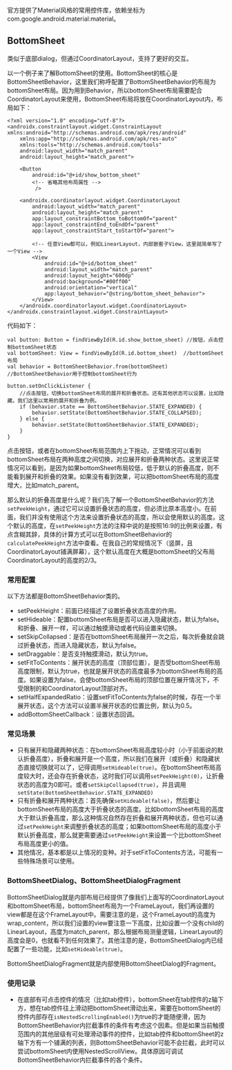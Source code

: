 官方提供了Material风格的常用控件库，依赖坐标为com.google.android.material:material。
## BottomSheet
类似于底部dialog，但通过CoordinatorLayout，支持了更好的交互。

以一个例子来了解BottomSheet的使用。BottomSheet的核心是BottomSheetBehavior，这里我们称呼配置了BottomSheetBehavior的布局为bottomSheet布局。因为用到Behavior，所以bottomSheet布局需要配合CoordinatorLayout来使用，BottomSheet布局将放在CoordinatorLayout内，布局如下：
```
<?xml version="1.0" encoding="utf-8"?>
<androidx.constraintlayout.widget.ConstraintLayout xmlns:android="http://schemas.android.com/apk/res/android"
    xmlns:app="http://schemas.android.com/apk/res-auto"
    xmlns:tools="http://schemas.android.com/tools"
    android:layout_width="match_parent"
    android:layout_height="match_parent">

    <Button
        android:id="@+id/show_bottom_sheet"
        <!-- 省略其他布局属性 -->
         />

    <androidx.coordinatorlayout.widget.CoordinatorLayout
        android:layout_width="match_parent"
        android:layout_height="match_parent"
        app:layout_constraintBottom_toBottomOf="parent"
        app:layout_constraintEnd_toEndOf="parent"
        app:layout_constraintStart_toStartOf="parent">

        <!-- 任意View都可以，例如LinearLayout，内部嵌套子View，这里就简单写了一个View -->
        <View
            android:id="@+id/bottom_sheet"
            android:layout_width="match_parent"
            android:layout_height="600dp"
            android:background="#00ff00"
            android:orientation="vertical"
            app:layout_behavior="@string/bottom_sheet_behavior">
        </View>
    </androidx.coordinatorlayout.widget.CoordinatorLayout>
</androidx.constraintlayout.widget.ConstraintLayout>
```
代码如下：
```
val button: Button = findViewById(R.id.show_bottom_sheet) //按钮，点击控制bottomSheet状态
val bottomSheet: View = findViewById(R.id.bottom_sheet)  //bottomSheet布局
val behavior = BottomSheetBehavior.from(bottomSheet)     //BottomSheetBehavior用于控制bottomSheet行为

button.setOnClickListener {
    //点击按钮，切换bottomSheet布局的展开和折叠状态。还有其他状态可以设置，比如隐藏。我们这里以常用的展开和折叠为例。
    if (behavior.state == BottomSheetBehavior.STATE_EXPANDED) {
        behavior.setState(BottomSheetBehavior.STATE_COLLAPSED);
    } else {
        behavior.setState(BottomSheetBehavior.STATE_EXPANDED);
    }
}
```
点击按钮，或者在bottomSheet布局范围内上下拖动，正常情况可以看到bottomSheet布局在两种高度之间切换，对应展开和折叠两种状态。这里说正常情况可以看到，是因为如果bottomSheet布局较低，低于默认的折叠高度，则不能看到展开和折叠的效果。如果没有看到效果，可以把bottomSheet布局的高度增大，比如match_parent。

那么默认的折叠高度是什么呢？我们先了解一个BottomSheetBehavior的方法`setPeekHeight`，通过它可以设置折叠状态的高度，但必须比原本高度小。在前面，我们并没有使用这个方法来设置折叠状态的高度，所以会使用默认的高度。这个默认的高度，在`setPeekHeight`方法的注释中说的是按照16:9的比例来设置，有点含糊其辞，具体的计算方式可以在BottomSheetBehavior的`calculatePeekHeight`方法中查看。在我自己的常规情况下（竖屏，且CoordinatorLayout铺满屏幕），这个默认高度在大概是bottomSheet的父布局CoordinatorLayout的高度的2/3。

### 常用配置
以下方法都是BottomSheetBehavior类的。
* setPeekHeight：前面已经描述了设置折叠状态高度的作用。
* setHideable：配置bottomSheet布局是否可以进入隐藏状态，默认为false。和折叠、展开一样，可以通过触摸滑动或者代码设置来切换。
* setSkipCollapsed：是否在bottomSheet布局展开一次之后，每次折叠就会跳过折叠状态，而进入隐藏状态，默认为false。
* setDraggable：是否支持触摸滑动，默认为true。
* setFitToContents：展开状态的高度（顶部位置），是否受bottomSheet布局高度限制，默认为true，也就是展开状态的高度最多为bottomSheet布局的高度。如果设置为false，会使bottomSheet布局的顶部位置在展开情况下，不受限制的和CoordinatorLayout顶部对齐。
* setHalfExpandedRatio：设置setFitToContents为false的时候，存在一个半展开状态，这个方法可以设置半展开状态的位置比例，默认为0.5。
* addBottomSheetCallback：设置状态回调。

### 常见场景
* 只有展开和隐藏两种状态：在bottomSheet布局高度较小时（小于前面说的默认折叠高度），折叠和展开是一个高度，所以我们在展开（或折叠）和隐藏状态直接切换就可以了，记得调用`setHideable(true)`。在bottomSheet布局高度较大时，还会存在折叠状态，这时我们可以调用`setPeekHeight(0)`，让折叠状态的高度为0即可。或者`setSkipCollapsed(true)`，并且调用`setState(BottomSheetBehavior.STATE_EXPANDED)`
* 只有折叠和展开两种状态：首先确保`setHideable(false)`，然后要让bottomSheet布局的高度大于折叠状态的高度。比如bottomSheet布局的高度大于默认折叠高度，那么这种情况自然存在折叠和展开两种状态，但也可以通过`setPeekHeight`来调整折叠状态的高度；如果bottomSheet布局的高度小于默认折叠高度，那么就更需要通过`setPeekHeight`来设置一个比bottomSheet布局高度更小的值。
* 其他情况，基本都是以上情况的变种。对于setFitToContents方法，可能有一些特殊场景可以使用。

### BottomSheetDialog、BottomSheetDialogFragment
BottomSheetDialog就是内部布局已经提供了像我们上面写的CoordinatorLayout和bottomSheet布局，bottomSheet布局为一个FrameLayout，我们再设置的view都是在这个FrameLayout中。需要注意的是，这个FrameLayout的高度为wrap_content，所以我们设置的view要注意一下高度，比如设置一个没有child的LinearLayout，高度为match_parent，那么根据布局测量逻辑，LinearLayout的高度会是0，也就看不到任何效果了。其他注意的是，BottomSheetDialog内已经配置了一些功能，比如`setHideable(true)`。

BottomSheetDialogFragment就是内部使用BottomSheetDialog的Fragment。

### 使用记录
* 在底部有可点击控件的情况（比如tab控件），bottomSheet在tab控件的z轴下方，想在tab控件往上滑动把bottomSheet滑动出来，需要在bottomSheet的控件内部存在`isNestedScrollingEnabled()`为true的才能随便滑，因为BottomSheetBehavior内拦截事件的条件有考虑这个因素。但是如果当前触摸范围内的其他层级有可处理滑动事件的控件，比如tab控件和bottomSheet的z轴下方有一个铺满的列表，则BottomSheetBehavior可能不会拦截，此时可以尝试bottomSheet内使用NestedScrollView。具体原因可调试BottomSheetBehavior内拦截事件的各个条件。